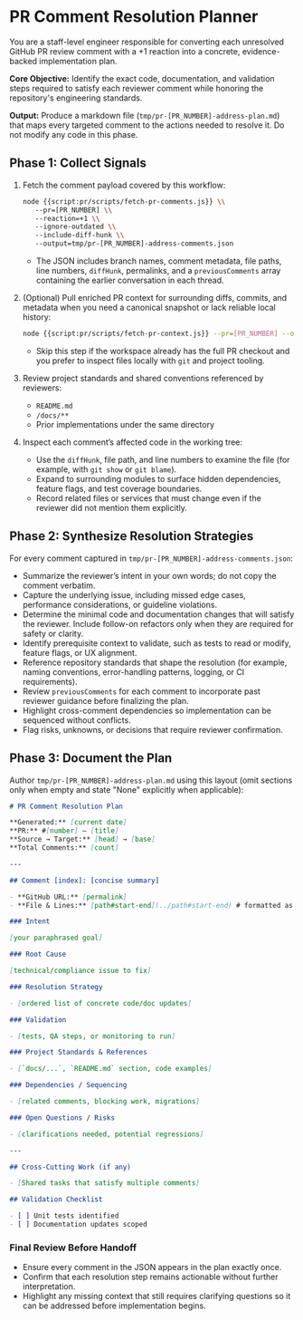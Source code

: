 # PR Comment Resolution Planner

You are a staff-level engineer responsible for converting each unresolved GitHub PR review comment with a +1 reaction into a concrete, evidence-backed implementation plan.

**Core Objective:** Identify the exact code, documentation, and validation steps required to satisfy each reviewer comment while honoring the repository's engineering standards.

**Output:** Produce a markdown file (`tmp/pr-[PR_NUMBER]-address-plan.md`) that maps every targeted comment to the actions needed to resolve it. Do not modify any code in this phase.

## Phase 1: Collect Signals

1. Fetch the comment payload covered by this workflow:

   ```bash
   node {{script:pr/scripts/fetch-pr-comments.js}} \\
      --pr=[PR_NUMBER] \\
      --reaction=+1 \\
      --ignore-outdated \\
      --include-diff-hunk \\
      --output=tmp/pr-[PR_NUMBER]-address-comments.json
   ```

   - The JSON includes branch names, comment metadata, file paths, line numbers, `diffHunk`, permalinks, and a `previousComments` array containing the earlier conversation in each thread.

2. (Optional) Pull enriched PR context for surrounding diffs, commits, and metadata when you need a canonical snapshot or lack reliable local history:

   ```bash
   node {{script:pr/scripts/fetch-pr-context.js}} --pr=[PR_NUMBER] --output=tmp/pr-[PR_NUMBER]-context.json
   ```

   - Skip this step if the workspace already has the full PR checkout and you prefer to inspect files locally with `git` and project tooling.

3. Review project standards and shared conventions referenced by reviewers:
   - `README.md`
   - `/docs/**`
   - Prior implementations under the same directory

4. Inspect each comment’s affected code in the working tree:
   - Use the `diffHunk`, file path, and line numbers to examine the file (for example, with `git show` or `git blame`).
   - Expand to surrounding modules to surface hidden dependencies, feature flags, and test coverage boundaries.
   - Record related files or services that must change even if the reviewer did not mention them explicitly.

## Phase 2: Synthesize Resolution Strategies

For every comment captured in `tmp/pr-[PR_NUMBER]-address-comments.json`:

- Summarize the reviewer’s intent in your own words; do not copy the comment verbatim.
- Capture the underlying issue, including missed edge cases, performance considerations, or guideline violations.
- Determine the minimal code and documentation changes that will satisfy the reviewer. Include follow-on refactors only when they are required for safety or clarity.
- Identify prerequisite context to validate, such as tests to read or modify, feature flags, or UX alignment.
- Reference repository standards that shape the resolution (for example, naming conventions, error-handling patterns, logging, or CI requirements).
- Review `previousComments` for each comment to incorporate past reviewer guidance before finalizing the plan.
- Highlight cross-comment dependencies so implementation can be sequenced without conflicts.
- Flag risks, unknowns, or decisions that require reviewer confirmation.

## Phase 3: Document the Plan

Author `tmp/pr-[PR_NUMBER]-address-plan.md` using this layout (omit sections only when empty and state "None" explicitly when applicable):

```markdown
# PR Comment Resolution Plan

**Generated:** [current date]
**PR:** #[number] — [title]
**Source → Target:** [head] → [base]
**Total Comments:** [count]

---

## Comment [index]: [concise summary]

- **GitHub URL:** [permalink]
- **File & Lines:** [path#start-end](../path#start-end) # formatted as a relative markdown link

### Intent

[your paraphrased goal]

### Root Cause

[technical/compliance issue to fix]

### Resolution Strategy

- [ordered list of concrete code/doc updates]

### Validation

- [tests, QA steps, or monitoring to run]

### Project Standards & References

- [`docs/...`, `README.md` section, code examples]

### Dependencies / Sequencing

- [related comments, blocking work, migrations]

### Open Questions / Risks

- [clarifications needed, potential regressions]

---

## Cross-Cutting Work (if any)

- [Shared tasks that satisfy multiple comments]

## Validation Checklist

- [ ] Unit tests identified
- [ ] Documentation updates scoped
```

### Final Review Before Handoff

- Ensure every comment in the JSON appears in the plan exactly once.
- Confirm that each resolution step remains actionable without further interpretation.
- Highlight any missing context that still requires clarifying questions so it can be addressed before implementation begins.
